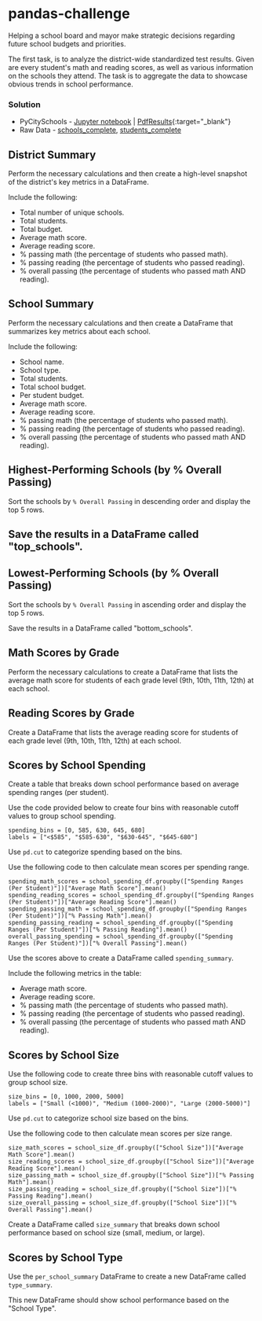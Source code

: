# pandas-challenge

Helping a school board and mayor make strategic decisions regarding future school budgets and priorities.

The first task, is to analyze the district-wide standardized test results. Given are every student's math and reading scores, as well as various information on the schools they attend. The task is to aggregate the data to showcase obvious trends in school performance.

### Solution 
- PyCitySchools - [Jupyter notebook](https://github.com/Saurabh-Lakhanpal/pandas-challenge/blob/main/PyCitySchools/PyCitySchools_solution.ipynb) | [PdfResults](){:target="_blank"}</br>
- Raw Data - [schools_complete](https://github.com/Saurabh-Lakhanpal/pandas-challenge/blob/main/PyCitySchools/Resources/schools_complete.csv), [students_complete](https://github.com/Saurabh-Lakhanpal/pandas-challenge/blob/main/PyCitySchools/Resources/students_complete.csv)

## District Summary

Perform the necessary calculations and then create a high-level snapshot of the district's key metrics in a DataFrame.

Include the following:

- Total number of unique schools.</br>
- Total students.</br>
- Total budget.</br>
- Average math score.</br>
- Average reading score.</br>
- % passing math (the percentage of students who passed math).</br>
- % passing reading (the percentage of students who passed reading).</br>
- % overall passing (the percentage of students who passed math AND reading).</br>


## School Summary
Perform the necessary calculations and then create a DataFrame that summarizes key metrics about each school.

Include the following:

- School name.</br>
- School type.</br>
- Total students.</br>
- Total school budget.</br>
- Per student budget.</br>
- Average math score.</br>
- Average reading score.</br>
- % passing math (the percentage of students who passed math).</br>
- % passing reading (the percentage of students who passed reading).</br>
- % overall passing (the percentage of students who passed math AND reading).</br>

## Highest-Performing Schools (by % Overall Passing)
Sort the schools by ```% Overall Passing``` in descending order and display the top 5 rows.

## Save the results in a DataFrame called "top_schools".

## Lowest-Performing Schools (by % Overall Passing)
Sort the schools by ```% Overall Passing``` in ascending order and display the top 5 rows.

Save the results in a DataFrame called "bottom_schools".

## Math Scores by Grade
Perform the necessary calculations to create a DataFrame that lists the average math score for students of each grade level (9th, 10th, 11th, 12th) at each school.

## Reading Scores by Grade
Create a DataFrame that lists the average reading score for students of each grade level (9th, 10th, 11th, 12th) at each school.

## Scores by School Spending
Create a table that breaks down school performance based on average spending ranges (per student).

Use the code provided below to create four bins with reasonable cutoff values to group school spending.

	spending_bins = [0, 585, 630, 645, 680]
	labels = ["<$585", "$585-630", "$630-645", "$645-680"]

Use ```pd.cut``` to categorize spending based on the bins.

Use the following code to then calculate mean scores per spending range.

	spending_math_scores = school_spending_df.groupby(["Spending Ranges (Per Student)"])["Average Math Score"].mean()
	spending_reading_scores = school_spending_df.groupby(["Spending Ranges (Per Student)"])["Average Reading Score"].mean()
	spending_passing_math = school_spending_df.groupby(["Spending Ranges (Per Student)"])["% Passing Math"].mean()
	spending_passing_reading = school_spending_df.groupby(["Spending Ranges (Per Student)"])["% Passing Reading"].mean()
	overall_passing_spending = school_spending_df.groupby(["Spending Ranges (Per Student)"])["% Overall Passing"].mean()

Use the scores above to create a DataFrame called ```spending_summary```.

Include the following metrics in the table:

- Average math score.</br>
- Average reading score.</br>
- % passing math (the percentage of students who passed math).</br>
- % passing reading (the percentage of students who passed reading).</br>
- % overall passing (the percentage of students who passed math AND reading).</br>

## Scores by School Size
Use the following code to create three bins with reasonable cutoff values to group school size.

	size_bins = [0, 1000, 2000, 5000]
	labels = ["Small (<1000)", "Medium (1000-2000)", "Large (2000-5000)"]

Use ```pd.cut``` to categorize school size based on the bins.

Use the following code to then calculate mean scores per size range.

	size_math_scores = school_size_df.groupby(["School Size"])["Average Math Score"].mean()
	size_reading_scores = school_size_df.groupby(["School Size"])["Average Reading Score"].mean()
	size_passing_math = school_size_df.groupby(["School Size"])["% Passing Math"].mean()
	size_passing_reading = school_size_df.groupby(["School Size"])["% Passing Reading"].mean()
	size_overall_passing = school_size_df.groupby(["School Size"])["% Overall Passing"].mean()
 
Create a DataFrame called ```size_summary``` that breaks down school performance based on school size (small, medium, or large).

## Scores by School Type
Use the ```per_school_summary``` DataFrame to create a new DataFrame called ```type_summary```.

This new DataFrame should show school performance based on the "School Type".
